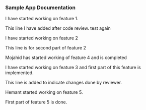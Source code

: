 ### Sample App Documentation

I have started working on feature 1.

This line I have added after code review. test again

I have started working on feature 2

This line is for second part of feature 2

Mojahid has started working of feature 4 and is completed

I have started working on feature 3 and first part of this feature is implemented.

This line is added to indicate changes done by reviewer.

Hemant started working on feature 5.

First part of feature 5 is done.